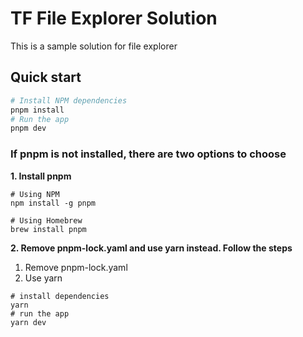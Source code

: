 # TF File Explorer Solution

This is a sample solution for file explorer

## Quick start

```sh
# Install NPM dependencies
pnpm install
# Run the app
pnpm dev
```

### If pnpm is not installed, there are two options to choose
**1. Install pnpm**  
```shell
# Using NPM
npm install -g pnpm

# Using Homebrew
brew install pnpm
```
**2. Remove pnpm-lock.yaml and use yarn instead. Follow the steps**
1. Remove pnpm-lock.yaml
2. Use yarn
```shell
# install dependencies
yarn
# run the app
yarn dev
```




